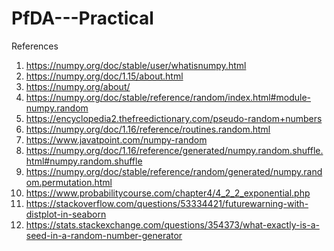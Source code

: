 # PfDA---Practical

References

1) https://numpy.org/doc/stable/user/whatisnumpy.html
2) https://numpy.org/doc/1.15/about.html
3) https://numpy.org/about/
4) https://numpy.org/doc/stable/reference/random/index.html#module-numpy.random
5) https://encyclopedia2.thefreedictionary.com/pseudo-random+numbers
6) https://numpy.org/doc/1.16/reference/routines.random.html
7) https://www.javatpoint.com/numpy-random
8) https://numpy.org/doc/1.16/reference/generated/numpy.random.shuffle.html#numpy.random.shuffle
9) https://numpy.org/doc/stable/reference/random/generated/numpy.random.permutation.html
10) https://www.probabilitycourse.com/chapter4/4_2_2_exponential.php
11) https://stackoverflow.com/questions/53334421/futurewarning-with-distplot-in-seaborn
12) https://stats.stackexchange.com/questions/354373/what-exactly-is-a-seed-in-a-random-number-generator
